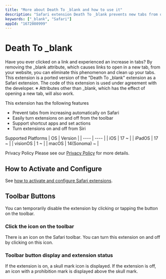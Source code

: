 ```yaml
---
title: "More about Death To _blank and how to use it"
description: "Safari extension Death To _blank prevents new tabs from opening automatically when you click on a link."
keywords: ["_blank", "Safari"]
appId: "1672080999"
---
```


# Death To _blank
Have you ever clicked on a link and experienced an increase in tabs? By removing the _blank attribute, which causes links to open in a new tab, from your website, you can eliminate this phenomenon and clean up your tabs.
This extension is a ported version of the "Death To _blank" extension as a Safari extension. The code of this extension is used under agreement with the developer.
※ Attributes other than _blank, which has the effect of opening a new tab, will also work.

This extension has the following features
- Prevent tabs from increasing automatically on Safari
- Easily turn extensions on and off from the toolbar
- Support shortcut apps and set actions
- Turn extensions on and off from Siri

Supported Platforms
| OS | Version |
| ---- | ---- |
| iOS | 17 ~ |
| iPadOS | 17 ~ |
| visionOS | 1 ~ |
| macOS | 14(Sonoma) ~ |

Privacy Policy
Please see our [Privacy Policy](/en/privacy) for more details.

## How to Activate and Configure
See [how to activate and configure Safari extensions](/en/product/tips/safari_settings).

## Toolbar Buttons
You can temporarily disable the extension by clicking or tapping the button on the toolbar.
### Click the icon on the toolbar
There is an icon on the Safari toolbar. You can turn this extension on and off by clicking on this icon.
### Toolbar button display and extension status
If the extension is on, a skull mark icon is displayed. If the extension is off, an icon with a prohibition mark is displayed above the skull mark.